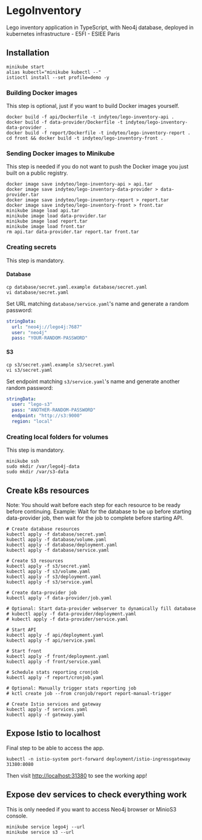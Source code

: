 # LegoInventory
Lego inventory application in TypeScript, with Neo4j database, deployed in kubernetes infrastructure - E5FI - ESIEE Paris

## Installation
```shell
minikube start
alias kubectl="minikube kubectl --"
istioctl install --set profile=demo -y
```

### Building Docker images
This step is optional, just if you want to build Docker images yourself.
```shell
docker build -f api/Dockerfile -t indyteo/lego-inventory-api .
docker build -f data-provider/Dockerfile -t indyteo/lego-inventory-data-provider .
docker build -f report/Dockerfile -t indyteo/lego-inventory-report .
cd front && docker build -t indyteo/lego-inventory-front .
```

### Sending Docker images to Minikube
This step is needed if you do not want to push the Docker image you just built on a public registry.
```shell
docker image save indyteo/lego-inventory-api > api.tar
docker image save indyteo/lego-inventory-data-provider > data-provider.tar
docker image save indyteo/lego-inventory-report > report.tar
docker image save indyteo/lego-inventory-front > front.tar
minikube image load api.tar
minikube image load data-provider.tar
minikube image load report.tar
minikube image load front.tar
rm api.tar data-provider.tar report.tar front.tar
```

### Creating secrets
This step is mandatory.

#### Database
```shell
cp database/secret.yaml.example database/secret.yaml
vi database/secret.yaml
```
Set URL matching `database/service.yaml`'s name and generate a random password:
```yaml
stringData:
  url: "neo4j://lego4j:7687"
  user: "neo4j"
  pass: "YOUR-RANDOM-PASSWORD"
```

#### S3
```shell
cp s3/secret.yaml.example s3/secret.yaml
vi s3/secret.yaml
```
Set endpoint matching `s3/service.yaml`'s name and generate another random password:
```yaml
stringData:
  user: "lego-s3"
  pass: "ANOTHER-RANDOM-PASSWORD"
  endpoint: "http://s3:9000"
  region: "local"
```

### Creating local folders for volumes
This step is mandatory.
```shell
minikube ssh
sudo mkdir /var/lego4j-data
sudo mkdir /var/s3-data
```

## Create k8s resources
Note: You should wait before each step for each resource to be ready before continuing. Example: Wait for the database to be up before starting data-provider job, then wait for the job to complete before starting API.
```shell
# Create database resources
kubectl apply -f database/secret.yaml
kubectl apply -f database/volume.yaml
kubectl apply -f database/deployment.yaml
kubectl apply -f database/service.yaml

# Create S3 resources
kubectl apply -f s3/secret.yaml
kubectl apply -f s3/volume.yaml
kubectl apply -f s3/deployment.yaml
kubectl apply -f s3/service.yaml

# Create data-provider job
kubectl apply -f data-provider/job.yaml

# Optional: Start data-provider webserver to dynamically fill database
# kubectl apply -f data-provider/deployment.yaml
# kubectl apply -f data-provider/service.yaml

# Start API
kubectl apply -f api/deployment.yaml
kubectl apply -f api/service.yaml

# Start front
kubectl apply -f front/deployment.yaml
kubectl apply -f front/service.yaml

# Schedule stats reporting cronjob
kubectl apply -f report/cronjob.yaml

# Optional: Manually trigger stats reporting job
# kctl create job --from cronjob/report report-manual-trigger

# Create Istio services and gateway
kubectl apply -f services.yaml
kubectl apply -f gateway.yaml
```

## Expose Istio to localhost
Final step to be able to access the app.
```shell
kubectl -n istio-system port-forward deployment/istio-ingressgateway 31380:8080
```
Then visit <http://localhost:31380> to see the working app!

## Expose dev services to check everything work
This is only needed if you want to access Neo4j browser or MinioS3 console.
```shell
minikube service lego4j --url
minikube service s3 --url
```
